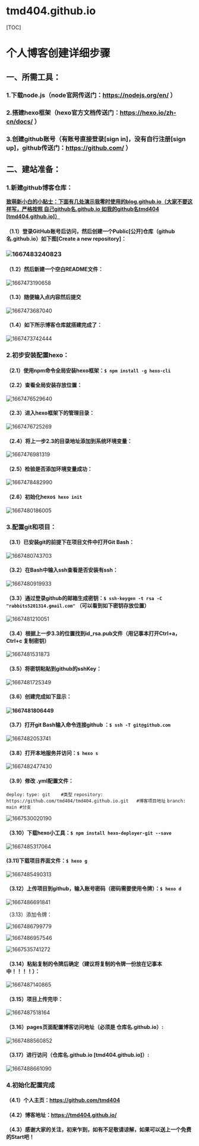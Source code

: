 # tmd404.github.io


[TOC]

# **个人博客创建详细步骤**



## 一、所需工具：

### 1.下载node.js（node官网传送门：https://nodejs.org/en/ ）

### 2.搭建hexo框架（hexo官方文档传送门：https://hexo.io/zh-cn/docs/ ）

### 3.创建github账号（有账号直接登录[sign in]，没有自行注册[sign up]，github传送门：https://github.com/ ）

## 二、建站准备：

### 1.新建github博客仓库：

**<u>致萌新小白的小贴士：下面有几处演示我零时使用的blog.github.io（大家不要这样写，严格按照 自己github名.github.io  如我的github名tmd404 [tmd404.github.io]）</u>**



#### （1.1）登录GitHub账号后访问，然后创建一个Public[公开]仓库（github名.github.io）如下图[Create a new repository]：

### ![1667483240823](mdimgs/thisMd/1667483240823.png)

#### （1.2）然后新建一个空白README文件：

![1667473190658](mdimgs/thisMd/1667473190658.png)

#### （1.3）随便输入点内容然后提交

![1667473687040](mdimgs/thisMd/1667473687040.png)

#### （1.4）如下所示博客仓库就搭建完成了：

![1667473742444](mdimgs/thisMd/1667473742444.png)

### 2.初步安装配置hexo：

#### （2.1）使用npm命令全局安装hexo框架：`$ npm install -g hexo-cli`

#### （2.2）查看全局安装存放位置：

![1667476529640](mdimgs/thisMd/1667476529640.png)

#### （2.3）进入hexo框架下的管理目录：

![1667476725269](mdimgs/thisMd/1667476725269.png)

#### （2.4）将上一步2.3的目录地址添加到系统环境变量：

![1667476981319](mdimgs/thisMd/1667476981319.png)

#### （2.5）检验是否添加环境变量成功：

![1667478482990](mdimgs/thisMd/1667478482990.png)

#### （2.6）初始化hexo`$ hexo init `

![1667480186005](mdimgs/thisMd/1667480186005.png)

### 3.配置git和项目：

#### （3.1）已安装git的前提下在项目文件中打开Git Bash：

![1667480743703](mdimgs/thisMd/1667480743703.png)

#### （3.2）在Bash中输入ssh查看是否安装有ssh：

![1667480919933](mdimgs/thisMd/1667480919933.png)

#### （3.3）通过登录github的邮箱生成密钥：`$ ssh-keygen -t rsa -C "rabbits5201314.gmail.com"` （可以看到如下密钥存放位置）

![1667481210051](mdimgs/thisMd/1667481210051.png)

#### （3.4）根据上一步3.3的位置找到id_rsa.pub文件（用记事本打开Ctrl+a，Ctrl+c 复制密钥）

![1667481531873](mdimgs/thisMd/1667481531873.png)

#### （3.5）将密钥粘贴到github的sshKey：

![1667481725349](mdimgs/thisMd/1667481725349.png)

#### （3.6）创建完成如下显示：

#### ![1667481806449](mdimgs/thisMd/1667481806449.png)

#### （3.7）打开git Bash输入命令连接github ：`$ ssh -T git@github.com`

![1667482053741](mdimgs/thisMd/1667482053741.png)

#### （3.8）打开本地服务并访问：`$ hexo s`

![1667482477430](mdimgs/thisMd/1667482477430.png)

#### （3.9）修改 .yml配置文件：

`deploy:`
  `type: git	#类型`
  `repository: https://github.com/tmd404/tmd404.github.io.git	#博客项目地址`
  `branch: main	#分支`

![1667530020190](mdimgs/thisMd/1667530020190.png)

#### （3.10）下载hexo小工具：`$ npm install hexo-deployer-git --save`

![1667485317064](mdimgs/thisMd/1667485317064.png)

#### (3.11)下载项目界面文件：`$ hexo g`

![1667485490313](mdimgs/thisMd/1667485490313.png)

#### （3.12）上传项目到github，输入账号密码（密码需要使用令牌）：`$ hexo d`

![1667486691841](mdimgs/thisMd/1667486691841.png)

（3.13）添加令牌：

![1667486799779](mdimgs/thisMd/1667486799779.png)

![1667486957546](mdimgs/thisMd/1667486957546.png)

![1667535741272](mdimgs/thisMd/1667535741272.png)

#### （3.14）粘贴复制的令牌后确定（建议将复制的令牌一份放在记事本中！！！！）：

![1667487140865](mdimgs/thisMd/1667487140865.png)

#### （3.15）项目上传完毕：

![1667487518164](mdimgs/thisMd/1667487518164.png)

#### （3.16）pages页面配置博客访问地址（必须是 仓库名.github.io）:

![1667488560852](mdimgs/thisMd/1667488560852.png)

#### （3.17）进行访问（仓库名.github.io [tmd404.github.io]）:

![1667488661090](mdimgs/thisMd/1667488661090.png)

### 4.初始化配置完成

#### （4.1）个人主页：https://github.com/tmd404

#### （4.2）博客地址：https://tmd404.github.io/

#### （4.3）感谢大家的关注，初来乍到，如有不足敬请谅解，如果可以送上一个免费的Start吧！
